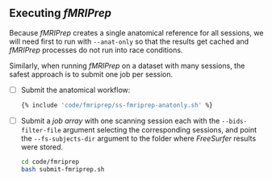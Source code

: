 ## Executing *fMRIPrep*
Because *fMRIPrep* creates a single anatomical reference for all sessions, we will need first to run with ``--anat-only`` so that the results get cached and *fMRIPrep* processes do not run into race conditions.

Similarly, when running *fMRIPrep* on a dataset with many sessions, the safest approach is to submit one job per session.

- [ ] Submit the anatomical workflow:
    ``` bash title="Executing anatomical workflow of fMRIPrep"
    {% include 'code/fmriprep/ss-fmriprep-anatonly.sh' %}
    ```

- [ ] Submit a *job array* with one scanning session each with the `--bids-filter-file` argument selecting the corresponding sessions, and point the `--fs-subjects-dir` argument to the folder where *FreeSurfer* results were stored.
    ``` bash title="Launch each session through fMRIPrep in parallel"
    cd code/fmriprep
    bash submit-fmriprep.sh
    ```